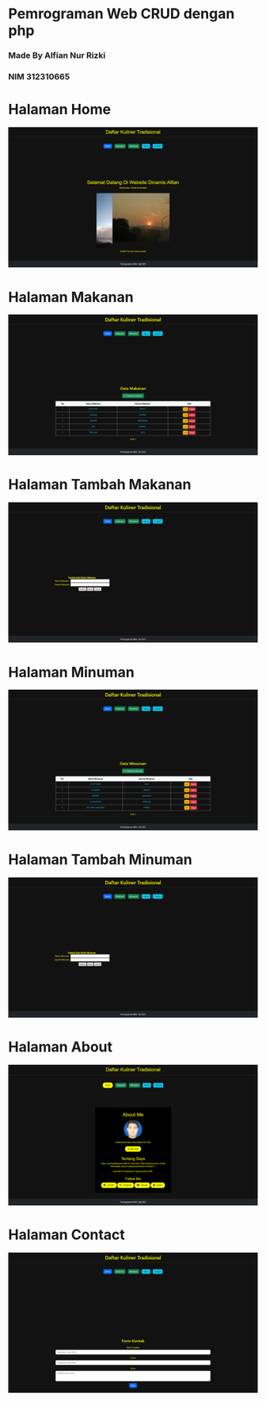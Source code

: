 # Pemrograman Web CRUD dengan php
### Made By Alfian Nur Rizki
### NIM 312310665

<h1>Halaman Home</h1>

![gambar](https://github.com/fianal/CRUDphp/blob/main/KULINER/images/home.png)

<h1>Halaman Makanan</h1>

![gambar](https://github.com/fianal/CRUDphp/blob/main/KULINER/images/tblmakanan.png)

<h1>Halaman Tambah Makanan</h1>

![gambar](https://github.com/fianal/CRUDphp/blob/main/KULINER/images/tambahmakanan.png)

<h1>Halaman Minuman</h1>

![gambar](https://github.com/fianal/CRUDphp/blob/main/KULINER/images/tblminuman.png)

<h1>Halaman Tambah Minuman</h1>

![gambar](https://github.com/fianal/CRUDphp/blob/main/KULINER/images/tambahminuman.png)

<h1>Halaman About</h1>

![gambar](https://github.com/fianal/CRUDphp/blob/main/KULINER/images/about.png)

<h1>Halaman Contact</h1>

![gambar](https://github.com/fianal/CRUDphp/blob/main/KULINER/images/contact.png)
